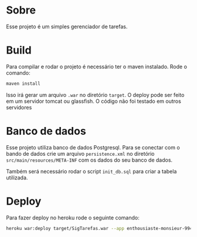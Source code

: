 # Sobre
Esse projeto é um simples gerenciador de tarefas.

# Build
Para compilar e rodar o projeto é necessário ter o maven instalado. Rode o comando:
```sh
maven install
```
Isso irá gerar um arquivo `.war` no diretório `target`. O deploy pode ser feito em um servidor tomcat ou glassfish. O código não foi testado em outros servidores

# Banco de dados
Esse projeto utiliza banco de dados Postgresql. Para se conectar com o bando de dados crie um arquivo `persistence.xml` no diretório `src/main/resources/META-INF` com os dados do seu banco de dados.

Também será necessário rodar o script `init_db.sql` para criar a tabela utilizada.

# Deploy
Para fazer deploy no heroku rode o seguinte comando:
```sh
heroku war:deploy target/SigTarefas.war --app enthousiaste-monsieur-99455
```

